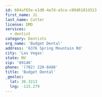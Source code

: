 ```yaml
---
id: 604af65e-e1d8-4a7d-a3ca-c09d6181d313
first_name: Ji
last_name: Cutter
license: DMD
services:
  - dentist
category: Dentists
org_name: 'Budget Dental'
address: '6376 Spring Mountain Rd'
city: 'Las Vegas'
state: NV
zip: '89146'
phone: '(702) 220-8488'
title: 'Budget Dental'
_geoloc:
  lat: 36.3213
  lng: -115.279
---
```

